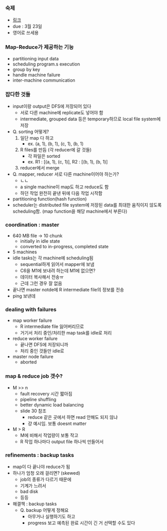 ### 숙제

* [링크](http://datalab.snu.ac.kr/~ukang/courses/16S-DM/hw1.zip)
* due : 3월 23일
* 영어로 쓰세용


### Map-Reduce가 제공하는 기능

* partitioning input data
* scheduling program.s execution
* group by key
* handle machine failure
* inter-machine communication

### 잡다한 것들

* input이랑 output은 DFS에 저장되어 있다
    * 서로 다른 machine에 replicate도 넣어야 함
    * intermediate, grouped data 등은 temporary하므로 local file system에 저장
* Q. sorting 어떻게?
    1. 일단 map 다 하고
        * ex. (a, 1), (b, 1), (c, 1), (b, 1)
    2. R files를 만듬 (각 reducer에 갈 것들)
        * 각 파일은 sorted
        * ex. R1 : [(a, 1), (c, 1)], R2 : [(b, 1), (b, 1)]
    3. reducer에서 merge
* Q. mapper, reducer 서로 다른 machine이어야 하는가?
    * ㄴㄴ
    * a single machine이 map도 하고 reduce도 함
    * 하던 작업 완전히 끝낸 뒤에 다음 작업 시작함
* partitioning function(hash function)
* scheduler는 distributed file system에 저장된 data를 최대한 움직이지 않도록 scheduling함. (map function을 해당 machine에서 부른다)


### coordination : master

* 640 MB file -> 10 chunk
    * initially in idle state
    * converted to in-progress, completed state
* 5 machines
* idle tasks는 각 machine에 scheduling됨
    * sequential하게 읽어서 mapper에 보냄
    * C6을 M1에 보내려 하는데 M1에 없으면? 
    * 데이터 복사해서 전송ㅠ
    * 근데 그런 경우 잘 없음
* 끝나면 master notde에 R intermediate file의 정보를 전송
* ping 보낸데

### dealing with failures

* map worker failure
    * R intermediate file 잃어버리므로
    * 거기서 처리 중인/처리한 map task를 idle로 처리
* reduce worker failure
    * 끝나면 DFS에 저장되니까
    * 처리 중인 것들만 idle로
* master node failure
    * aborted

### map & reduce job 갯수?

* M >> n
    * fault recovery 시간 짧아짐
    * pipeline shuffling
    * better dynamic load balancing
    * slide 30 참조
        * reduce 같은 곳에서 하면 read 안해도 되지 않냐
        * 걍 예시임. 보통 doesnt matter
* M > R
    * M에 비해서 작업량이 보통 작고
    * R 작업 하나마다 output file 하나씩 만들어서

### refinements : backup tasks

* map이 다 끝나야 reduce가 됨
* 하나가 엄청 오래 걸리면? (skewed)
    * job의 종류가 다르기 때문에
    * 기계가 느려서
    * bad disk
    * 등등
* 해결책 : backup tasks
    * Q. backup 어떻게 정해요
        * 아무거나 실행하기도 하고
        * progress 보고 예측된 완료 시간이 긴 거 선택할 수도 있다

